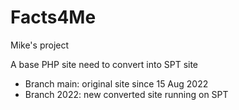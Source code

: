 # Facts4Me

Mike's project

A base PHP site need to convert into SPT site

- Branch main: original site since 15 Aug 2022
- Branch 2022: new converted site running on SPT
